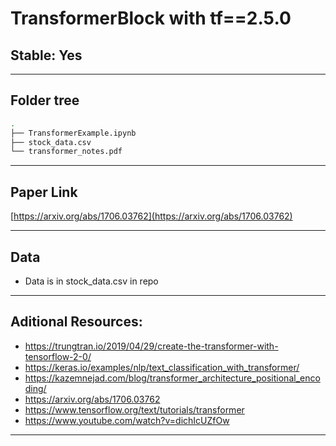 # TransformerBlock with tf==2.5.0

## Stable: Yes

---

## Folder tree 
```bash
.
├── TransformerExample.ipynb
├── stock_data.csv
└── transformer_notes.pdf
```

---

## Paper Link
[https://arxiv.org/abs/1706.03762](https://arxiv.org/abs/1706.03762)

---

## Data
* Data is in stock_data.csv in repo
---

## Aditional Resources:
* https://trungtran.io/2019/04/29/create-the-transformer-with-tensorflow-2-0/
* https://keras.io/examples/nlp/text_classification_with_transformer/
* https://kazemnejad.com/blog/transformer_architecture_positional_encoding/
* https://arxiv.org/abs/1706.03762
* https://www.tensorflow.org/text/tutorials/transformer
* https://www.youtube.com/watch?v=dichIcUZfOw

---

